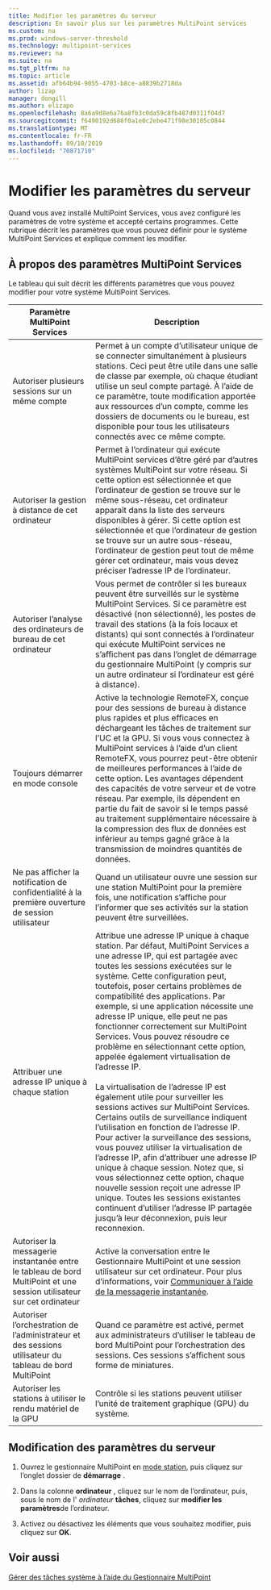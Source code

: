 ```yaml
---
title: Modifier les paramètres du serveur
description: En savoir plus sur les paramètres MultiPoint services
ms.custom: na
ms.prod: windows-server-threshold
ms.technology: multipoint-services
ms.reviewer: na
ms.suite: na
ms.tgt_pltfrm: na
ms.topic: article
ms.assetid: afb64b94-9055-4703-b8ce-a8839b2718da
author: lizap
manager: dongill
ms.author: elizapo
ms.openlocfilehash: 8a6a9d8e6a76a8fb3c0da59c8fb487d0311f04d7
ms.sourcegitcommit: f6490192d686f0a1e0c2ebe471f98e30105c0844
ms.translationtype: MT
ms.contentlocale: fr-FR
ms.lasthandoff: 09/10/2019
ms.locfileid: "70871710"
---
```

# <a name="edit-server-settings"></a>Modifier les paramètres du serveur
Quand vous avez installé MultiPoint Services, vous avez configuré les paramètres de votre système et accepté certains programmes. Cette rubrique décrit les paramètres que vous pouvez définir pour le système MultiPoint Services et explique comment les modifier.  
  
## <a name="about-multipoint-services-settings"></a>À propos des paramètres MultiPoint Services  
Le tableau qui suit décrit les différents paramètres que vous pouvez modifier pour votre système MultiPoint Services.  
  
|Paramètre MultiPoint Services|Description|  
|-----------------------------------------------------------------------------------------|---------------|  
|Autoriser plusieurs sessions sur un même compte|Permet à un compte d’utilisateur unique de se connecter simultanément à plusieurs stations. Ceci peut être utile dans une salle de classe par exemple, où chaque étudiant utilise un seul compte partagé. À l’aide de ce paramètre, toute modification apportée aux ressources d’un compte, comme les dossiers de documents ou le bureau, est disponible pour tous les utilisateurs connectés avec ce même compte.|  
|Autoriser la gestion à distance de cet ordinateur|Permet à l’ordinateur qui exécute MultiPoint services d’être géré par d’autres systèmes MultiPoint sur votre réseau. Si cette option est sélectionnée et que l’ordinateur de gestion se trouve sur le même sous-réseau, cet ordinateur apparaît dans la liste des serveurs disponibles à gérer. Si cette option est sélectionnée et que l’ordinateur de gestion se trouve sur un autre sous-réseau, l’ordinateur de gestion peut tout de même gérer cet ordinateur, mais vous devez préciser l’adresse IP de l’ordinateur.|
|Autoriser l’analyse des ordinateurs de bureau de cet ordinateur|Vous permet de contrôler si les bureaux peuvent être surveillés sur le système MultiPoint Services. Si ce paramètre est désactivé (non sélectionné), les postes de travail des stations (à la fois locaux et distants) qui sont connectés à l’ordinateur qui exécute MultiPoint services ne s’affichent pas dans l’onglet de démarrage du gestionnaire MultiPoint (y compris sur un autre ordinateur si l’ordinateur est géré à distance).|  
|Toujours démarrer en mode console|Active la technologie RemoteFX, conçue pour des sessions de bureau à distance plus rapides et plus efficaces en déchargeant les tâches de traitement sur l’UC et la GPU. Si vous vous connectez à MultiPoint services à l’aide d’un client RemoteFX, vous pourrez peut-être obtenir de meilleures performances à l’aide de cette option. Les avantages dépendent des capacités de votre serveur et de votre réseau. Par exemple, ils dépendent en partie du fait de savoir si le temps passé au traitement supplémentaire nécessaire à la compression des flux de données est inférieur au temps gagné grâce à la transmission de moindres quantités de données.|  
|Ne pas afficher la notification de confidentialité à la première ouverture de session utilisateur|Quand un utilisateur ouvre une session sur une station MultiPoint pour la première fois, une notification s’affiche pour l’informer que ses activités sur la station peuvent être surveillées.|  
|Attribuer une adresse IP unique à chaque station|Attribue une adresse IP unique à chaque station. Par défaut, MultiPoint Services a une adresse IP, qui est partagée avec toutes les sessions exécutées sur le système. Cette configuration peut, toutefois, poser certains problèmes de compatibilité des applications. Par exemple, si une application nécessite une adresse IP unique, elle peut ne pas fonctionner correctement sur MultiPoint Services. Vous pouvez résoudre ce problème en sélectionnant cette option, appelée également virtualisation de l’adresse IP.<br /><br />La virtualisation de l’adresse IP est également utile pour surveiller les sessions actives sur MultiPoint Services. Certains outils de surveillance indiquent l’utilisation en fonction de l’adresse IP. Pour activer la surveillance des sessions, vous pouvez utiliser la virtualisation de l’adresse IP, afin d’attribuer une adresse IP unique à chaque session. Notez que, si vous sélectionnez cette option, chaque nouvelle session reçoit une adresse IP unique. Toutes les sessions existantes continuent d’utiliser l’adresse IP partagée jusqu’à leur déconnexion, puis leur reconnexion.|  
|Autoriser la messagerie instantanée entre le tableau de bord MultiPoint et une session utilisateur sur cet ordinateur|Active la conversation entre le Gestionnaire MultiPoint et une session utilisateur sur cet ordinateur. Pour plus d’informations, voir [Communiquer à l’aide de la messagerie instantanée](Use-IM.md).|  
|Autoriser l’orchestration de l’administrateur et des sessions utilisateur du tableau de bord MultiPoint|Quand ce paramètre est activé, permet aux administrateurs d’utiliser le tableau de bord MultiPoint pour l’orchestration des sessions. Ces sessions s’affichent sous forme de miniatures.|  
|Autoriser les stations à utiliser le rendu matériel de la GPU|Contrôle si les stations peuvent utiliser l’unité de traitement graphique (GPU) du système.|   
  
## <a name="editing-the-computer-settings"></a>Modification des paramètres du serveur  
  
1.  Ouvrez le gestionnaire MultiPoint en [mode station](Switch-Between-Modes.md), puis cliquez sur l’onglet dossier de **démarrage** .  
  
2.  Dans la colonne **ordinateur** , cliquez sur le nom de l’ordinateur, puis, sous le nom de l' *ordinateur* **tâches**, cliquez sur **modifier les paramètres**de l’ordinateur.  
  
3.  Activez ou désactivez les éléments que vous souhaitez modifier, puis cliquez sur **OK**.  
  
## <a name="see-also"></a>Voir aussi  
[Gérer des tâches système à l’aide du Gestionnaire MultiPoint](Manage-System-Tasks-Using-MultiPoint-Manager.md)  
  
